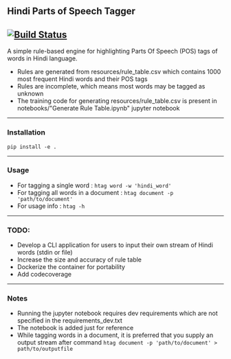 ## Hindi Parts of Speech Tagger

[![Build Status](https://travis-ci.com/AdityaMahaddalkar/Hindi_Language_POS_Tagger.svg?branch=master)](https://travis-ci.com/AdityaMahaddalkar/Hindi_Language_POS_Tagger)
---

A simple rule-based engine for highlighting Parts Of Speech (POS) tags of words in Hindi language.

- Rules are generated from resources/rule_table.csv which contains 1000 most frequent Hindi words and their POS tags
- Rules are incomplete, which means most words may be tagged as unknown
- The training code for generating resources/rule_table.csv is present in notebooks/"Generate Rule Table.ipynb" jupyter notebook

---

### Installation

`pip install -e .`

---

### Usage

- For tagging a single word : `htag word -w 'hindi_word'`
- For tagging all words in a document : `htag document -p 'path/to/document'`
- For usage info : `htag -h
`
---

### TODO:

- Develop a CLI application for users to input their own stream of Hindi words (stdin or file)
- Increase the size and accuracy of rule table
- Dockerize the container for portability
- Add codecoverage  

---

### Notes

- Running the jupyter notebook requires dev requirements which are not specified in the requirements_dev.txt
- The notebook is added just for reference
- While tagging words in a document, it is preferred that you supply an output stream after command `htag document -p 'path/to/document' > path/to/outputfile`
